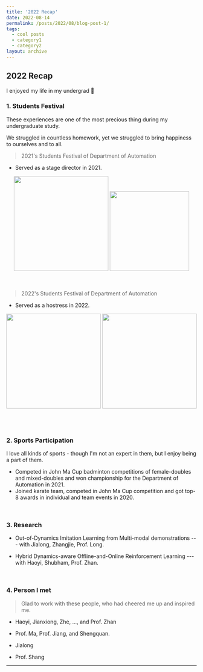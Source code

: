 ```yaml
---
title: '2022 Recap'
date: 2022-08-14
permalink: /posts/2022/08/blog-post-1/
tags:
  - cool posts
  - category1
  - category2
layout: archive
---
```

## 2022 Recap

I enjoyed my life in my undergrad 🥰
### 1. Students Festival
These experiences are one of the most precious thing during my undergraduate study. 

We struggled in countless homework, yet we struggled to bring happiness to ourselves and to all.
> 2021's Students Festival of Department of Automation

* Served as a stage director in 2021.

<center class="half">
    <img src="../../../../images/life/2021_student_festival1.jpeg" width=250>  <img src="../../../../images/life/2022_student_festival2.jpeg" width=210>
</center>
<!-- ![](../images/life/2021_student_festival1.jpeg) -->
<br><br> 

> 2022's Students Festival of Department of Automation

* Served as a hostress in 2022.
<center class="half">
    <img src="../../../../images/life/2022_student_festival1.jpeg" width=250>   <img src="../../../../images/life/2021_student_festival2.png" width=250>
</center>

<br><br> 

### 2. Sports Participation
I love all kinds of sports - though I'm not an expert in them, but I enjoy being a part of them.
* Competed in John Ma Cup badminton competitions of female-doubles and mixed-doubles and won championship for the Department of Automation in 2021.
* Joined karate team, competed in John Ma Cup competition and got top-8 awards in individual and team events in 2020.
<br>

### 3. Research

* Out-of-Dynamics Imitation Learning from Multi-modal demonstrations --- with Jialong, Zhangjie, Prof. Long.

* Hybrid Dynamics-aware Offline-and-Online Reinforcement Learning --- with Haoyi, Shubham, Prof. Zhan.

<br> 

### 4. Person I met

> Glad to work with these people, who had cheered me up and inspired me.

* Haoyi, Jianxiong, Zhe, ..., and Prof. Zhan
  <!-- They give me precious joyful moments in all the stress. I see passion and warmths, and I begin to believe that that's what scientific research can also be like. :) To gain some confidence in the fields we study, and feeling proud as well as humble for making a little contribution, no matter how little, but still as much as we could do within our capability. -->

* Prof. Ma, Prof. Jiang, and Shengquan.

  <!-- Thanks to them to give me a chance to get to know compu-Bio. Gap between solving real-world problems and developing better algorithms is HUGE. Hope to dig deeper in the latter field, so that one day I would know how to deal with the first. It is about thinking more orinially about science. :) -->

* Jialong

  <!-- Maybe he is the person I spent most time with and who always urged me about the research and scolded me the most, who always chase high efficiency and quality. This is another way of life that I admire --- pure love for truth and stability /peace.  -->

* Prof. Shang


---
